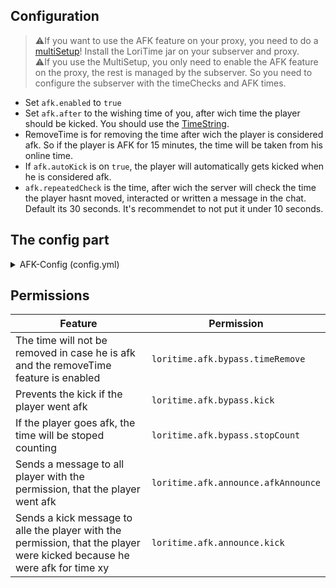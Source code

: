 ## Configuration
> ⚠️If you want to use the AFK feature on your proxy, you need to do a [multiSetup](https://github.com/Lorias-Jak/LoriTime/wiki/Setup#setup-instructions---multi-server)! Install the LoriTime jar on your subserver and proxy.<br>
> ⚠️If you use the MultiSetup, you only need to enable the AFK feature on the proxy, the rest is managed by the subserver. So you need to configure the subserver with the timeChecks and AFK times.<br>

* Set `afk.enabled` to `true`
* Set `afk.after` to the wishing time of you, after wich time the player should be kicked. You should use the [TimeString](https://github.com/Lorias-Jak/LoriTime/wiki/Commands-&-Permissions#timestring-examples).
* RemoveTime is for removing the time after wich the player is considered afk. So if the player is AFK for 15 minutes, the time will be taken from his online time.
* If `afk.autoKick` is on `true`, the player will automatically gets kicked when he is considered afk.
* `afk.repeatedCheck` is the time, after wich the server will check the time the player hasnt moved, interacted or written a message in the chat. Default its 30 seconds. It's recommendet to not put it under 10 seconds.

## The config part
<details>
<summary>AFK-Config (config.yml)</summary>

```yml
###########
#   AFK   #
###########
afk:

  # In case you're using MultiSetup, this will change nothing for proxys.
  # Do not change the value while the server is running!
  # The required classes will not be loaded if this option is false on startup.
  # If you change the value to false in runtime and reload the plugin, it could lead into issues with the afk detection.
  enabled: false

  # The time after which a player is considered AFK. You can use the unit-modifier for this.
  # Currently the player will be considered afk after 15 minutes.
  after: '15m'

  # If true, the time that the player is afk, will be removed.
  removeTime: true

  # If true, the player will be kicked after the time specified in 'kick.after'.
  autoKick: true

  # The time how often the plugin checks if a player is afk.
  # The unit for this is seconds.
  repeatCheck: 30
```

</details>

## Permissions

| Feature| Permission |
|---------|--------|
| The time will not be removed in case he is afk and the removeTime feature is enabled| `loritime.afk.bypass.timeRemove` |
| Prevents the kick if the player went afk | `loritime.afk.bypass.kick` |
| If the player goes afk, the time will be stoped counting | `loritime.afk.bypass.stopCount` |
| Sends a message to all player with the permission, that the player went afk | `loritime.afk.announce.afkAnnounce` |
| Sends a kick message to alle the player with the permission, that the player were kicked because he were afk for time xy | `loritime.afk.announce.kick` |